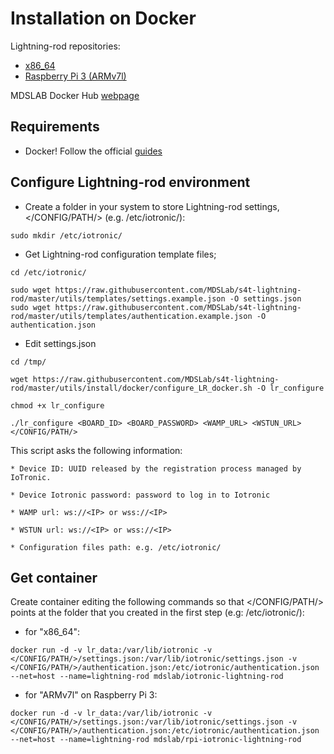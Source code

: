 # Installation on Docker

Lightning-rod repositories:
 * [x86_64](https://hub.docker.com/r/mdslab/iotronic-lightning-rod/)
 * [Raspberry Pi 3 (ARMv7l)](https://hub.docker.com/r/mdslab/rpi-iotronic-lightning-rod/)


MDSLAB Docker Hub [webpage](https://hub.docker.com/r/mdslab/)

## Requirements

* Docker! Follow the official [guides](https://docs.docker.com/install/)

## Configure Lightning-rod environment

* Create a folder in your system to store Lightning-rod settings, </CONFIG/PATH/> (e.g. /etc/iotronic/):
```
sudo mkdir /etc/iotronic/
```

* Get Lightning-rod configuration template files;
```
cd /etc/iotronic/

sudo wget https://raw.githubusercontent.com/MDSLab/s4t-lightning-rod/master/utils/templates/settings.example.json -O settings.json
sudo wget https://raw.githubusercontent.com/MDSLab/s4t-lightning-rod/master/utils/templates/authentication.example.json -O authentication.json
```

* Edit settings.json
```
cd /tmp/

wget https://raw.githubusercontent.com/MDSLab/s4t-lightning-rod/master/utils/install/docker/configure_LR_docker.sh -O lr_configure

chmod +x lr_configure

./lr_configure <BOARD_ID> <BOARD_PASSWORD> <WAMP_URL> <WSTUN_URL> </CONFIG/PATH/>
```
This script asks the following information:
```
* Device ID: UUID released by the registration process managed by IoTronic.

* Device Iotronic password: password to log in to Iotronic

* WAMP url: ws://<IP> or wss://<IP>

* WSTUN url: ws://<IP> or wss://<IP>

* Configuration files path: e.g. /etc/iotronic/
```

## Get container

Create container editing the following commands so that </CONFIG/PATH/>
points at the folder that you created in the first step (e.g: /etc/iotronic/):

* for "x86_64":
```
docker run -d -v lr_data:/var/lib/iotronic -v </CONFIG/PATH/>/settings.json:/var/lib/iotronic/settings.json -v </CONFIG/PATH/>/authentication.json:/etc/iotronic/authentication.json --net=host --name=lightning-rod mdslab/iotronic-lightning-rod
```

* for "ARMv7l" on Raspberry Pi 3:
```
docker run -d -v lr_data:/var/lib/iotronic -v </CONFIG/PATH/>/settings.json:/var/lib/iotronic/settings.json -v </CONFIG/PATH/>/authentication.json:/etc/iotronic/authentication.json --net=host --name=lightning-rod mdslab/rpi-iotronic-lightning-rod
```
